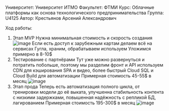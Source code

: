Университет: Университет ИТМО
Факультет: ФТМИ
Курс: Облачные платформы как основа технологического предпринимательства
Группа: U4125
Автор: Крестьянов Арсений Александрович

Ход работы:
  1. Этап MVP
  Нужна минимальная стоимость и скорость создания
  ![image](https://github.com/user-attachments/assets/d5ad46ec-b8bc-4e59-8a74-e66dd577d4e0)
  Если есть доступ к зарубежным картам делаем всё на сервисах Гугла, храним, обрабатываем используем
  Уложимся примерно в 8-10$
  2. Тестирование с партнёрами
  Тут уже можно развернуться и потратить побольше, поэтому мы разделим фронт и API используем CDN для кэширования SPA и видео, более быстрый Cloud SQL и Cloud Build для автоматизации
  Примерная стоимость 45-55$ в месяц
  ![image](https://github.com/user-attachments/assets/9929120c-0380-435a-93a1-5ada45435ea0)
  3. Этап прода
  Теперь есть автоматизация полного цикла, от тренировки модели до её выката, улучшенна стабильность контента с низкими задержками, повышенная надёжность с репликой БД, лагированием
  Примерная стоимость 195-300$ в месяц
  ![image](https://github.com/user-attachments/assets/22c87469-c453-4578-b35e-64749e0674e4)

  

